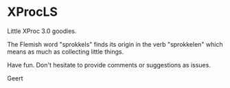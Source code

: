 # XProcLS

Little XProc 3.0 goodies.

The Flemish word "sprokkels" finds its origin in the verb "sprokkelen" which means as much as collecting little things.

Have fun. 
Don't hesitate to provide comments or suggestions as issues.

Geert

